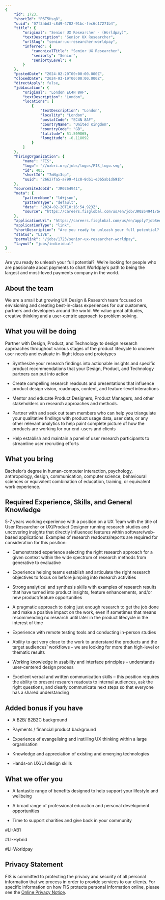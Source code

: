 ```yaml
---
{
	"id": 1723,
	"shortId": "P6T5Hsq8",
	"uuid": "07f3abd3-c8d9-4702-91bc-fec6c17271b4",
	"title": {
		"original": "Senior UX Researcher - (Worldpay)",
		"textDescription": "Senior UX Researcher",
		"urlSlug": "senior-ux-researcher-worldpay",
		"inferred": {
			"canonicalTitle": "Senior UX Researcher",
			"seniorty": "Senior",
			"seniortyLevel": 4
		}
	},
	"postedDate": "2024-02-20T00:00:00.000Z",
	"closedDate": "2024-03-19T00:00:00.000Z",
	"directApply": false,
	"jobLocation": {
		"original": "London EC4N 8AF",
		"textDescription": "London",
		"locations": [
			{
				"textDescription": "London",
				"locality": "London",
				"postalCode": "EC4N 8AF",
				"countryName": "United Kingdom",
				"countryCode": "GB",
				"latitude": 51.509865,
				"longitude": -0.118092
			}
		]
	},
	"hiringOrganization": {
		"name": "FIS",
		"logo": "//uxbri.org/jobs/logos/FIS_logo.svg",
		"id": 403,
		"shortId": "7mNgi3cp",
		"uuid": "26627fa5-a799-41c8-8d61-e365ab1d691b"
	},
	"sourceSiteJobId": "JR0264941",
	"meta": {
		"patternName": "ld+json",
		"patternType": "default",
		"date": "2024-02-20T10:16:54.923Z",
		"source": "https://careers.fisglobal.com/us/en/job/JR0264941/Senior-UX-Researcher?p_sid=0tPvmgb&p_uid=c8tcMrKX8f&ss=paid&utm_campaign=uk2024&utm_content=pj_board&utm_medium=jobad&utm_source=indeed&dclid=CjgKEAiAlcyuBhDXrvqDl4yRxioSJABjA6xG9wBHMXXlXxiepHneSykz5elnLFK41XVSG2S7eSeg3vD_BwE"
	},
	"applicationUri": "https://careers.fisglobal.com/us/en/apply?jobSeqNo=FIGLUSJR0264941EXTERNAL&p_sid=0tPvmgb&p_uid=c8tcMrKX8f&ss=paid&utm_campaign=uk2024&utm_content=pj_board&utm_medium=jobad&utm_source=indeed&dclid=CjgKEAiAlcyuBhDXrvqDl4yRxioSJABjA6xG9wBHMXXlXxiepHneSykz5elnLFK41XVSG2S7eSeg3vD_BwE&step=1",
	"applicationType": "link",
	"shortDescription": "Are you ready to unleash your full potential?  We’re’ looking for people who are passionate about payments to chart Worldpay’s’ path to being the largest and most-loved- payments company in the world",
	"status": "LIVE",
	"permalink": "/jobs/1723/senior-ux-researcher-worldpay",
	"layout": "jobs/individual"
}
---
```

<p>Are you ready to unleash your full potential?&nbsp; We’re looking for people who are passionate about payments to chart Worldpay’s path to being the largest and most-loved payments company in the world.</p><h2>About the team</h2><p>We are a small but growing UX Design &amp; Research team focused on envisioning and creating best-in-class experiences for our customers, partners and developers around the world. We value great attitudes, creative thinking and a user-centric approach to problem solving.&nbsp;</p><h2>What you will be doing</h2><p>Partner with Design, Product, and Technology to design research approaches throughout various stages of the product lifecycle to uncover user needs and evaluate in-flight ideas and prototypes</p><ul><li><p>Synthesize your research findings into actionable insights and specific product recommendations that your Design, Product, and Technology partners can put into action</p></li><li><p>Create compelling research readouts and presentations that influence product design vision, roadmaps, content, and feature-level interactions</p></li><li><p>Mentor and educate Product Designers, Product Managers, and other stakeholders on research approaches and methods.</p></li><li><p>Partner with and seek out team members who can help you triangulate your qualitative findings with product usage data, user data, or any other relevant analytics to help paint complete picture of how the products are working for our end-users and clients</p></li><li><p>Help establish and maintain a panel of user research participants to streamline user recruiting efforts</p></li></ul><h2>What you bring</h2><p>Bachelor’s degree in human-computer interaction, psychology, anthropology, design, communication, computer science, behavioural sciences or equivalent combination of education, training, or equivalent work experience.</p><h2>Required Experience, Skills, and General Knowledge</h2><p>5-7 years working experience with a position on a UX Team with the title of User Researcher or UX/Product Designer running research studies and uncovering insights that directly influenced features within software/web-based applications. Examples of research readouts/reports are required for consideration for this position:</p><ul><li><p>Demonstrated experience selecting the right research approach for a given context within the wide spectrum of research methods from generative to evaluative</p></li><li><p>Experience helping teams establish and articulate the right research objectives to focus on before jumping into research activities</p></li><li><p>Strong analytical and synthesis skills with examples of research results that have turned into product insights, feature enhancements, and/or new product/feature opportunities</p></li><li><p>A pragmatic approach to doing just enough research to get the job done and make a positive impact on the work, even if sometimes that means recommending no research until later in the product lifecycle in the interest of time</p></li><li><p>Experience with remote testing tools and conducting in-person studies</p></li><li><p>Ability to get very close to the work to understand the products and the target audiences’ workflows – we are looking for more than high-level or thematic results</p></li><li><p>Working knowledge in usability and interface principles – understands user-centered design process</p></li><li><p>Excellent verbal and written communication skills – this position requires the ability to present research readouts to internal audiences, ask the right questions, and clearly communicate next steps so that everyone has a shared understanding</p></li></ul><h2>Added bonus if you have</h2><ul><li><p>A B2B/ B2B2C background</p></li><li><p>Payments / financial product background</p></li><li><p>Experience of evangelising and instilling UX thinking within a large organisation</p></li><li><p>Knowledge and appreciation of existing and emerging technologies</p></li><li><p>Hands-on UX/UI design skills</p></li></ul><h2>What we offer you</h2><ul><li><p>A fantastic range of benefits designed to help support your lifestyle and wellbeing</p></li><li><p>A broad range of professional education and personal development opportunities</p></li><li><p>Time to support charities and give back in your community</p></li></ul><p>#LI-AB1</p><p>#LI-Hybrid</p><p>#LI-Worldpay</p><h2>Privacy Statement</h2><p>FIS is committed to protecting the privacy and security of all personal information that we process in order to provide services to our clients. For specific information on how FIS protects personal information online, please see the <a target="_blank" rel="noopener noreferrer nofollow" href="http://www.fisglobal.com/privacy">Online Privacy Notice</a>.</p>
